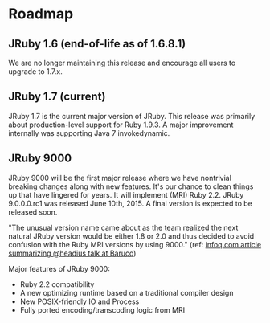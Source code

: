 Roadmap
=======

JRuby 1.6 (end-of-life as of 1.6.8.1)
--------------------------

We are no longer maintaining this release and encourage all users to upgrade to 1.7.x.

JRuby 1.7 (current)
--------------------------

JRuby 1.7 is the current major version of JRuby.   This release was primarily about production-level support for Ruby 1.9.3.  A major improvement internally was supporting Java 7 invokedynamic.

JRuby 9000
------------------

JRuby 9000 will be the first major release where we have nontrivial breaking changes along with new features. It's our chance to clean things up that have lingered for years. It will implement (MRI) Ruby 2.2. JRuby 9.0.0.0.rc1 was released June 10th, 2015. A final version is expected to be released soon.

"The unusual version name came about as the team realized the next natural JRuby version would be either 1.8 or 2.0 and thus decided to avoid confusion with the Ruby MRI versions by using 9000." (ref: [infoq.com article summarizing @headius talk at Baruco](http://www.infoq.com/news/2013/09/jruby-9k))

Major features of JRuby 9000:

* Ruby 2.2 compatibility
* A new optimizing runtime based on a traditional compiler design
* New POSIX-friendly IO and Process
* Fully ported encoding/transcoding logic from MRI